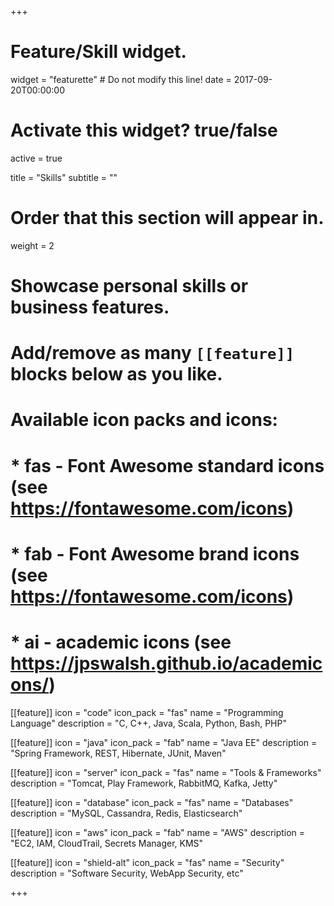 +++
# Feature/Skill widget.
widget = "featurette"  # Do not modify this line!
date = 2017-09-20T00:00:00

# Activate this widget? true/false
active = true

title = "Skills"
subtitle = ""

# Order that this section will appear in.
weight = 2

# Showcase personal skills or business features.
# 
# Add/remove as many `[[feature]]` blocks below as you like.
# 
# Available icon packs and icons:
# * fas - Font Awesome standard icons (see https://fontawesome.com/icons)
# * fab - Font Awesome brand icons (see https://fontawesome.com/icons)
# * ai - academic icons (see https://jpswalsh.github.io/academicons/)

[[feature]]
  icon = "code"
  icon_pack = "fas"
  name = "Programming Language"
  description = "C, C++, Java, Scala, Python, Bash, PHP"

[[feature]]
  icon = "java"
  icon_pack = "fab"
  name = "Java EE"
  description = "Spring Framework, REST, Hibernate, JUnit, Maven"
  
[[feature]]
  icon = "server"
  icon_pack = "fas"
  name = "Tools & Frameworks"
  description = "Tomcat, Play Framework, RabbitMQ, Kafka, Jetty"
  
[[feature]]
  icon = "database"
  icon_pack = "fas"
  name = "Databases"
  description = "MySQL, Cassandra, Redis, Elasticsearch"

[[feature]]
  icon = "aws"
  icon_pack = "fab"
  name = "AWS"
  description = "EC2, IAM, CloudTrail, Secrets Manager, KMS"

[[feature]]
  icon = "shield-alt"
  icon_pack = "fas"
  name = "Security"
  description = "Software Security, WebApp Security, etc"

+++
